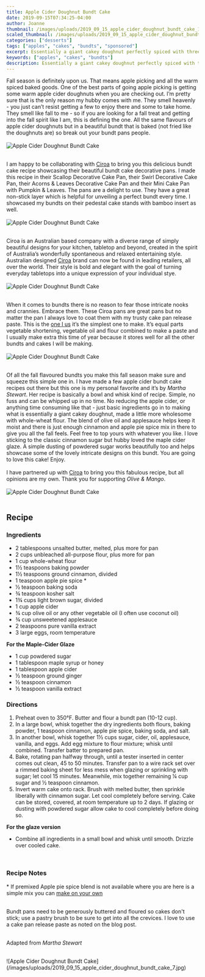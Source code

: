 ```yaml
---
title: Apple Cider Doughnut Bundt Cake
date: 2019-09-15T07:34:25-04:00
author: Joanne
thumbnail: /images/uploads/2019_09_15_apple_cider_doughnut_bundt_cake_1.jpg
scaled_thumbnail: /images/uploads/2019_09_15_apple_cider_doughnut_bundt_cake_0.jpg
categories: ["desserts"]
tags: ["apples", "cakes", "bundts", "sponsored"]
excerpt: Essentially a giant cakey doughnut perfectly spiced with three options to top it with
keywords: ["apples", "cakes", "bundts"]
description: Essentially a giant cakey doughnut perfectly spiced with three options to top it with
---
```


Fall season is definitely upon us. That means apple picking and all the warm spiced baked goods. One of the best parts of going apple picking is getting some warm apple cider doughnuts when you are checking out. I’m pretty sure that is the only reason my hubby comes with me. They smell heavenly - you just can’t resist getting a few to enjoy there and some to take home. They smell like fall to me - so if you are looking for a fall treat and getting into the fall spirit like I am, this is defining the one. All the same flavours of apple cider doughnuts but in a beautiful bundt that is baked (not fried like the doughnuts are) so break out your bundt pans people. 
</br>
</br>
![Apple Cider Doughnut Bundt Cake](/images/uploads/2019_09_15_apple_cider_doughnut_bundt_cake_2.jpg)
</br>
</br>

I am happy to be collaborating with <span class="highlight"><a rel="nofollow" href="https://ciroa.com">Ciroa</a></span> to bring you this delicious bundt cake recipe showcasing their beautiful bundt cake decorative pans. I made this recipe in their Scallop Decorative Cake Pan, their Swirl Decorative Cake Pan, their Acorns & Leaves Decorative Cake Pan and their Mini Cake Pan with Pumpkin & Leaves. The pans are a delight to use. They have a great non-stick layer which is helpful for unveiling a perfect bundt every time. I showcased my bundts on their pedestal cake stands with bamboo insert as well. 
</br>
</br>
![Apple Cider Doughnut Bundt Cake](/images/uploads/2019_09_15_apple_cider_doughnut_bundt_cake_3.jpg)
</br>
</br>

Ciroa is an Australian based company with a diverse range of simply beautiful designs for your kitchen, tabletop and beyond, created in the spirit of Australia’s wonderfully spontaneous and relaxed entertaining style. Australian designed <span class="highlight"><a rel="nofollow" href="https://ciroa.com">Ciroa</a></span> brand can now be found in leading retailers, all over the world. Their style is bold and elegant with the goal of turning everyday tabletops into a unique expression of your individual stye. 
</br>
</br>
![Apple Cider Doughnut Bundt Cake](/images/uploads/2019_09_15_apple_cider_doughnut_bundt_cake_4.jpg)
</br>
</br>

When it comes to bundts there is no reason to fear those intricate nooks and crannies. Embrace them. These Ciroa pans are great pans but no matter the pan I always love to coat them with my trusty cake pan release paste. This is the <span class="highlight"><a rel="nofollow" href="https://www.ifyougiveablondeakitchen.com/2016/07/05/grease-cake-pan-release/">one I us</a></span> it’s the simplest one to make. It’s equal parts vegetable shortening, vegetable oil and flour combined to make a paste and I usually make extra this time of year because it stores well for all the other bundts and cakes I will be making. 
</br>
</br>
![Apple Cider Doughnut Bundt Cake](/images/uploads/2019_09_15_apple_cider_doughnut_bundt_cake_5.jpg)
</br>
</br>

Of all the fall flavoured bundts you make this fall season make sure and squeeze this simple one in. I have made a few apple cider bundt cake recipes out there but this one is my personal favorite and it’s by _Martha Stewart_. Her recipe is basically a bowl and whisk kind of recipe. Simple, no fuss and can be whipped up in no time. No reducing the apple cider, or anything time consuming like that - just basic ingredients go in to making what is essentially a giant cakey doughnut, made a little more wholesome with whole-wheat flour. The blend of olive oil and applesauce helps keep it moist and there is just enough cinnamon and apple pie spice mix in there to give you all the fall feels. Feel free to top yours with whatever you like. I love sticking to the classic cinnamon sugar but hubby loved the maple cider glaze. A simple dusting of powdered sugar works beautifully too and helps showcase some of the lovely intricate designs on this bundt. You are going to love this cake! Enjoy.
</br>
</br>
I have partnered up with <span class="highlight"><a rel="nofollow" href="https://ciroa.com">Ciroa</a></span> to bring you this fabulous recipe, but all opinions are my own. Thank you for supporting _Olive & Mango_.
</br>
</br>
![Apple Cider Doughnut Bundt Cake](/images/uploads/2019_09_15_apple_cider_doughnut_bundt_cake_6.jpg)
</br>
</br>

## Recipe
### Ingredients

* <span itemprop="ingredients">2 tablespoons unsalted butter, melted, plus more for pan </span>
* <span itemprop="ingredients">2 cups unbleached all-purpose flour, plus more for pan</span>
* <span itemprop="ingredients">1 cup whole-wheat flour</span>
* <span itemprop="ingredients">1&frac12; teaspoons baking powder </span>
* <span itemprop="ingredients">1&frac12; teaspoons ground cinnamon, divided </span>
* <span itemprop="ingredients">1 teaspoon apple pie spice *</span>
* <span itemprop="ingredients">&frac12; teaspoon baking soda </span>
* <span itemprop="ingredients">&frac34; teaspoon kosher salt </span>
* <span itemprop="ingredients">1&frac34; cups light brown sugar, divided </span>
* <span itemprop="ingredients">1 cup apple cider </span>
* <span itemprop="ingredients">&frac34; cup olive oil or any other vegetable oil (I often use coconut oil) </span>
* <span itemprop="ingredients">&frac34; cup unsweetened applesauce </span>
* <span itemprop="ingredients">2 teaspoons pure vanilla extract </span>
* <span itemprop="ingredients">3 large eggs, room temperature</span>


__For the Maple-Cider Glaze__

* <span itemprop="ingredients">1 cup powdered sugar</span>
* <span itemprop="ingredients">1 tablespoon maple syrup or honey</span>
* <span itemprop="ingredients">1 tablespoon apple cider</span>
* <span itemprop="ingredients">½ teaspoon ground ginger</span>
* <span itemprop="ingredients">½ teaspoon cinnamon</span>
* <span itemprop="ingredients">½ teaspoon vanilla extract</span>


### Directions

1. Preheat oven to 350°F. Butter and flour a bundt pan (10-12 cup). 
2. In a large bowl, whisk together the dry ingredients both flours, baking powder, 1 teaspoon cinnamon, apple pie spice, baking soda, and salt. 
3. In another bowl, whisk together 1&frac12; cups sugar, cider, oil, applesauce, vanilla, and eggs. Add egg mixture to flour mixture; whisk until combined. Transfer batter to prepared pan. 
4. Bake, rotating pan halfway through, until a tester inserted in center comes out clean, 45 to 50 minutes. Transfer pan to a wire rack set over a rimmed baking sheet for less mess when glazing or sprinkling with sugar; let cool 15 minutes. Meanwhile, mix together remaining &frac14; cup sugar and &frac12; teaspoon cinnamon. 
5. Invert warm cake onto rack. Brush with melted butter, then sprinkle liberally with cinnamon sugar. Let cool completely before serving. Cake can be stored, covered, at room temperature up to 2 days. If glazing or dusting with powdered sugar allow cake to cool completely before doing so. 

__For the glaze version__

* Combine all ingredients in a small bowl and whisk until smooth. Drizzle over cooled cake.
</br>

### Recipe Notes
&ast; 
If premixed Apple pie spice blend is not available where you are here is a simple mix you can [make on your own](https://www.bhg.com/recipes/how-to/bake/how-to-make-apple-pie-spice/)
</br>
</br>

Bundt pans need to be generously buttered and floured so cakes don't stick; use a pastry brush to be sure to get into all the crevices. I love to use a cake pan release paste as noted on the blog post.
</br>
</br>

Adapted from _Martha Stewart_

</br>
![Apple Cider Doughnut Bundt Cake](/images/uploads/2019_09_15_apple_cider_doughnut_bundt_cake_7.jpg)
